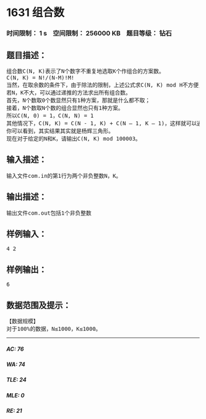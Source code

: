 # 1631 组合数   
### 时间限制： 1 s&nbsp;&nbsp;&nbsp;&nbsp;空间限制： 256000 KB&nbsp;&nbsp;&nbsp;&nbsp;题目等级： 钻石  
## 题目描述：  

<pre>
组合数C(N, K)表示了N个数字不重复地选取K个作组合的方案数。
C(N, K) = N!/(N-M)!M!
当然，在取余数的条件下，由于除法的限制，上述公式求C(N, K) mod H不方便，并且高精度除法也不容易写，所以一般情况下我们采取的是下列方法。
若N，K不大，可以通过递推的方法求出所有组合数。
首先，N个数取0个数显然只有1种方案，那就是什么都不取；
接着，N个数取N个数的组合显然也只有1种方案。
所以C(N, 0) = 1，C(N, N) = 1
其他情况下，C(N, K) = C(N - 1, K) + C(N – 1, K – 1)，这样就可以通过递推求出所有组合数。
你可以看到，其实结果其实就是杨辉三角形。
现在对于给定的N和K，请输出C(N, K) mod 100003。
</pre>
  
  
## 输入描述：  

<pre>
输入文件com.in的第1行为两个非负整数N，K。
</pre>
  
  
## 输出描述：  

<pre>
输出文件com.out包括1个非负整数
</pre>
  
  
## 样例输入：  

<pre>
4 2
</pre>
  
  
## 样例输出：  

<pre>
6
</pre>
  
  
## 数据范围及提示：  

<pre>
【数据规模】
对于100%的数据，N≤1000，K≤1000。
</pre>
  
  
***  

##### AC: 76  
##### WA: 74  
##### TLE: 24  
##### MLE: 0  
##### RE: 21  
